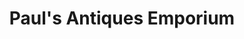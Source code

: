 ---
title: "Paul's Antiques Emporium"
url: /london-borough-of-islington/pauls-antiques-emporium/
shop: antiques
---